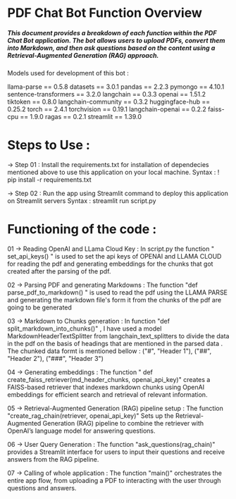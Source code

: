 # PDF Chat Bot Function Overview

##### This document provides a breakdown of each function within the PDF Chat Bot application. The bot allows users to upload PDFs, convert them into Markdown, and then ask questions based on the content using a Retrieval-Augmented Generation (RAG) approach.

Models used  for development of this bot :

llama-parse == 0.5.8
datasets == 3.0.1
pandas == 2.2.3
pymongo == 4.10.1 
sentence-transformers == 3.2.0
langchain == 0.3.3
openai == 1.51.2
tiktoken == 0.8.0
langchain-community == 0.3.2
huggingface-hub == 0.25.2
torch == 2.4.1
torchvision == 0.19.1
langchain-openai == 0.2.2
faiss-cpu == 1.9.0
ragas == 0.2.1
streamlit == 1.39.0

# Steps to Use :

  -> Step 01 : Install the requirements.txt for installation of dependecies mentioned above to use this application on your local machine.
            Syntax :  ! pip install -r requirements.txt 

  -> Step 02 : Run the app using Streamlit command to deploy this application on Streamlit servers 
            Syntax : streamlit run script.py 

# Functioning of the code :

  01 -> Reading OpenAI and LLama Cloud Key :
        In script.py the function " set_api_keys() " is used to set the api keys of OPENAI and LLAMA CLOUD for reading the pdf and generating 
        embeddings for the chunks that got created after the parsing of the pdf.

  02 -> Parsing PDF and generating Markdowns :
        The function "def parse_pdf_to_markdown() " is used to read the pdf using the LLAMA PARSE and generating the markdown file's form it from
        the chunks of the pdf are going to be generated

  03 -> Markdown to Chunks generation :
        In function "def split_markdown_into_chunks()" , I have used a model MarkdownHeaderTextSplitter from langchain_text_splitters to divide the data 
        in the pdf on the basis of headings that are mentioned in the parsed data .
        The chunked data formt is mentioned bellow :
        ("#", "Header 1"),
        ("##", "Header 2"),
        ("###", "Header 3")

  04 -> Generating embeddings :
        The function " def create_faiss_retriever(md_header_chunks, openai_api_key)" creates a FAISS-based retriever that indexes markdown chunks using OpenAI              embeddings   for efficient search and retrieval of relevant information.
  
  05 -> Retrieval-Augmented Generation (RAG) pipeline setup :
        The function "create_rag_chain(retriever, openai_api_key)" Sets up the Retrieval-Augmented Generation (RAG) pipeline to combine the retriever
        with OpenAI’s language model for answering questions.

  06 -> User Query Generation :
        The function "ask_questions(rag_chain)" provides a Streamlit interface for users to input their questions and receive answers from the RAG pipeline.

  07 -> Calling of whole application :
        The function "main()" orchestrates the entire app flow, from uploading a PDF to interacting with the user through questions and answers.

  

